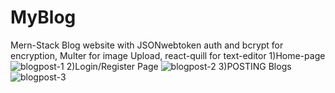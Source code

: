 # MyBlog
Mern-Stack Blog website with JSONwebtoken auth and bcrypt for encryption, Multer for image Upload, react-quill for text-editor
1)Home-page
![blogpost-1](https://github.com/Vishnu-VCheruvathery/MyBlog/assets/150216275/9b0fdbb0-9b3c-4fd2-880f-821a4beebecf)
2)Login/Register Page
![blogpost-2](https://github.com/Vishnu-VCheruvathery/MyBlog/assets/150216275/fde2d525-6097-4097-9984-750e6183ad8b)
3)POSTING Blogs
![blogpost-3](https://github.com/Vishnu-VCheruvathery/MyBlog/assets/150216275/7f09a257-e129-4b2a-bb78-488420fc2525)
